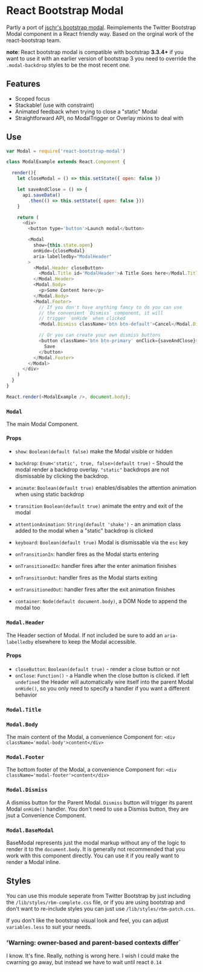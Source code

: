 React Bootstrap Modal
===================================

Partly a port of [jschr's bootstrap modal](https://github.com/jschr/bootstrap-modal/). Reimplements the Twitter Bootstrap Modal component in a React friendly way. Based on the orginal work of the react-bootstrap team.

__note__: React bootstrap modal is compatible with bootstrap __3.3.4+__ if you want to use it with an earlier version of bootstrap 3 you need to override the `.modal-backdrop` styles to be the most recent one.

## Features

- Scoped focus
- Stackable! (use with constraint)
- Animated feedback when trying to close a "static" Modal
- Straightforward API, no ModalTrigger or Overlay mixins to deal with

## Use

```js
var Modal = require('react-bootstrap-modal')

class ModalExample extends React.Component {

  render(){
    let closeModal = () => this.setState({ open: false })

    let saveAndClose = () => {
      api.saveData()
        .then(() => this.setState({ open: false }))
    }

    return (
      <div>
        <button type='button'>Launch modal</button>

        <Modal 
          show={this.state.open} 
          onHide={closeModal}
          aria-labelledby="ModalHeader"
        >
          <Modal.Header closeButton>
            <Modal.Title id='ModalHeader'>A Title Goes here</Modal.Title>
          </Modal.Header>
          <Modal.Body>
            <p>Some Content here</p>
          </Modal.Body>
          <Modal.Footer>
            // If you don't have anything fancy to do you can use 
            // the convenient `Dismiss` component, it will 
            // trigger `onHide` when clicked
            <Modal.Dismiss className='btn btn-default'>Cancel</Modal.Dismiss>

            // Or you can create your own dismiss buttons
            <button className='btn btn-primary' onClick={saveAndClose}>
              Save
            </button>
          </Modal.Footer>
        </Modal>
      </div>
    )
  }
}

React.render(<ModalExample />, document.body);

```

### `Modal`

The main Modal Component.

#### Props

- `show`: `Boolean(default false)` make the Modal visible or hidden
- `backdrop`: `Enum<'static', true, false>(default true)` - Should the modal render a backdrop overlay. `"static"` backdrops are not dismissable by clicking the backdrop.

- `animate`: `Boolean(default true)` enables/disables the attention animation when using static backdrop
- `transition` `Boolean(default true)` animate the entry and exit of the modal
- `attentionAnimation`: `String(default 'shake')` - an animation class added to the modal when a "static" backdrop is clicked
- `keyboard`: `Boolean(default true)` Modal is dismissable via the `esc` key
- `onTransitionIn`: handler fires as the Modal starts entering
- `onTransitionedIn`: handler fires after the enter animation finishes
- `onTransitionOut`: handler fires as the Modal starts exiting
- `onTransitionedOut`: handler fires after the exit animation finishes
- `container`: `Node(default document.body)`, a DOM Node to append the modal too

### `Modal.Header`

The Header section of Modal. If not included be sure to add an `aria-labelledby` elsewhere to keep the Modal accessible.

#### Props
  - `closeButton`: `Boolean(default true)` - render a close button or not
  - `onClose`: `Function()` - a Handle when the close button is clicked. if left `undefined` the Header will automatically wire itself into the parent Modal `onHide()`, so you only need to specify a handler if you want a different behavior

### `Modal.Title`

### `Modal.Body`

The main content of the Modal, a convenience Component for: `<div className='modal-body'>content</div>`

### `Modal.Footer`

The bottom footer of the Modal, a convenience Component for: `<div className='modal-footer'>content</div>`

### `Modal.Dismiss`

A dismiss button for the Parent Modal. `Dismiss` button will trigger its parent Modal `onHide()` handler. You don't need to use a Dismiss button, they are jsut a Convenience Component.
  
### `Modal.BaseModal`

BaseModal represents just the modal markup without any of the logic to render it to the `document.body`. It is generally not recommended that you work with this component directly. You can use it if you really want to render a Modal inline.

## Styles

You can use this module seperate from Twitter Bootstrap by just including the `/lib/styles/rbm-complete.css` file, or if you are using bootstrap and don't want to re-include styles you can just use `/lib/styles/rbm-patch.css`.

If you don't like the bootstrap visual look and feel, you can adjust `variables.less` to suit your needs.


### 'Warning: owner-based and parent-based contexts differ`

I know. It's fine. Really, nothing is wrong here. I wish I could make the cwarning go away, but instead we have to wait until react `0.14`
